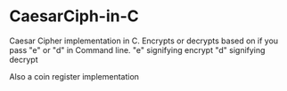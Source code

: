 # CaesarCiph-in-C
Caesar Cipher implementation in C. 
Encrypts or decrypts based on if you pass "e" or "d" in Command line. 
"e" signifying encrypt 
"d" signifying decrypt

Also a coin register implementation 
